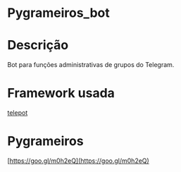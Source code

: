 # Pygrameiros_bot

# Descrição

Bot para funções administrativas de grupos do Telegram.

# Framework usada

[telepot](https://github.com/nickoala/telepot)

# Pygrameiros

[https://goo.gl/m0h2eQ](https://goo.gl/m0h2eQ)
